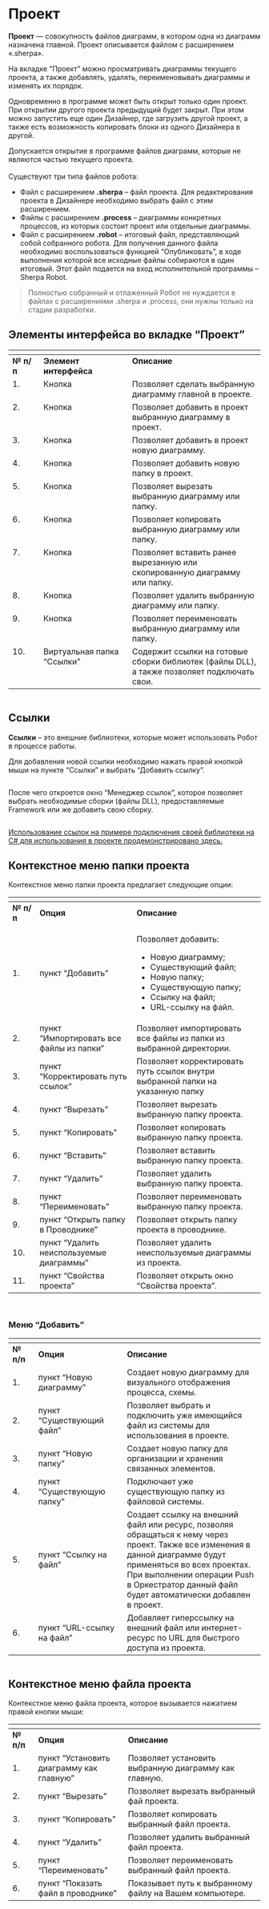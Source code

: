 # Проект

**Проект** — совокупность файлов диаграмм, в котором одна из диаграмм назначена главной. Проект описывается файлом с расширением «.sherpa».&#x20;

На вкладке “Проект” можно просматривать диаграммы текущего проекта, а также добавлять, удалять, переименовывать диаграммы и изменять их порядок.

Одновременно в программе может быть открыт только один проект. При открытии другого проекта предыдущий будет закрыт. При этом можно запустить еще один Дизайнер, где загрузить другой проект, а также есть возможность копировать блоки из одного Дизайнера в другой.

Допускается открытие в программе файлов диаграмм, которые не являются частью текущего проекта.\
\
Существуют три типа файлов робота:

* Файл с расширением **.sherpa** – файл проекта. Для редактирования проекта в Дизайнере необходимо выбрать файл с этим расширением.
* Файлы с расширением **.process** – диаграммы конкретных процессов, из которых состоит проект или отдельные диаграммы.
* Файл с расширением **.robot** – итоговый файл, представляющий собой собранного робота. Для получения данного файла необходимо воспользоваться функцией “Опубликовать”, в ходе выполнения которой все исходные файлы собираются в один итоговый. Этот файл подается на вход исполнительной программы – Sherpa Robot.

> Полностью собранный и отлаженный Робот не нуждается в файлах с расширениями .sherpa и .process, они нужны только на стадии разработки.

## Элементы интерфейса во вкладке “Проект”

<table data-header-hidden><thead><tr><th width="57" valign="top"></th><th width="193" valign="top"></th><th width="314" valign="top"></th></tr></thead><tbody><tr><td valign="top"><strong>№ п/п</strong></td><td valign="top"><strong>Элемент интерфейса</strong></td><td valign="top"><strong>Описание</strong></td></tr><tr><td valign="top">1.</td><td valign="top">Кнопка <img src="../../../../.gitbook/assets/2025-08-05_20-19-34.png" alt=""> </td><td valign="top">Позволяет сделать выбранную диаграмму главной в проекте.</td></tr><tr><td valign="top">2.</td><td valign="top">Кнопка <img src="../../../../.gitbook/assets/2025-08-05_20-28-04.png" alt=""></td><td valign="top">Позволяет добавить в проект выбранную диаграмму в проект.</td></tr><tr><td valign="top">3.</td><td valign="top">Кнопка <img src="../../../../.gitbook/assets/2025-08-05_20-28-54.png" alt=""></td><td valign="top">Позволяет добавить в проект новую диаграмму.</td></tr><tr><td valign="top">4.</td><td valign="top">Кнопка <img src="../../../../.gitbook/assets/2025-08-05_20-29-14.png" alt=""></td><td valign="top">Позволяет добавить новую папку в проект.</td></tr><tr><td valign="top">5.</td><td valign="top">Кнопка <img src="../../../../.gitbook/assets/2025-08-05_20-29-52.png" alt=""></td><td valign="top">Позволяет вырезать выбранную диаграмму или папку.</td></tr><tr><td valign="top">6.</td><td valign="top">Кнопка <img src="../../../../.gitbook/assets/2025-08-05_20-30-14.png" alt=""></td><td valign="top">Позволяет копировать выбранную диаграмму или папку.</td></tr><tr><td valign="top">7.</td><td valign="top">Кнопка <img src="../../../../.gitbook/assets/2025-08-05_20-30-42.png" alt=""></td><td valign="top">Позволяет вставить ранее вырезанную или скопированную диаграмму или папку.</td></tr><tr><td valign="top">8.</td><td valign="top">Кнопка <img src="../../../../.gitbook/assets/2025-08-05_20-31-10.png" alt=""></td><td valign="top">Позволяет удалить выбранную диаграмму или папку.</td></tr><tr><td valign="top">9.</td><td valign="top">Кнопка <img src="../../../../.gitbook/assets/2025-08-05_20-31-40.png" alt=""></td><td valign="top">Позволяет переименовать выбранную диаграмму или папку.</td></tr><tr><td valign="top">10.</td><td valign="top">Виртуальная папка “Ссылки” <img src="../../../../.gitbook/assets/2025-08-05_20-27-00.png" alt=""></td><td valign="top">Содержит ссылки на готовые сборки библиотек (файлы DLL), а также позволяет подключать свои.</td></tr></tbody></table>

<figure><img src="../../../../.gitbook/assets/изображение (7) (1).png" alt=""><figcaption></figcaption></figure>

## Ссылки

**Ссылки** – это внешние библиотеки, которые может использовать Робот в процессе работы.

Для добавления новой ссылки необходимо нажать правой кнопкой мыши на пункте “Ссылки” и выбрать “Добавить ссылку”.

<figure><img src="../../../../.gitbook/assets/изображение (2) (1) (1) (1) (1) (1) (1).png" alt=""><figcaption></figcaption></figure>

После чего откроется окно “Менеджер ссылок”, которое позволяет выбрать необходимые сборки (файлы DLL), предоставляемые Framework или же добавить свою сборку.

<figure><img src="../../../../.gitbook/assets/изображение (1) (1) (1) (1) (1) (1) (1) (1) (1).png" alt=""><figcaption></figcaption></figure>

[Использование ссылок на примере подключения своей библиотеки на С# для использования в проекте продемонстрировано здесь.](https://sherparpa.ru/ucontent/?07)

## Контекстное меню папки проекта

Контекстное меню папки проекта предлагает следующие опции:

<table data-header-hidden><thead><tr><th width="59"></th><th width="240"></th><th width="375"></th></tr></thead><tbody><tr><td><strong>№ п/п</strong></td><td><strong>Опция</strong></td><td><strong>Описание</strong></td></tr><tr><td>1.</td><td>пункт “Добавить”</td><td><p>Позволяет добавить:</p><ul><li>Новую диаграмму;</li><li>Существующий файл;</li><li>Новую папку;</li><li>Существующую папку;</li><li>Ссылку на файл;</li><li>URL-ссылку на файл.</li></ul></td></tr><tr><td>2.</td><td>пункт “Импортировать все файлы из папки”</td><td>Позволяет импортировать все файлы из папки из выбранной директории.</td></tr><tr><td>3. </td><td>пункт “Корректировать путь ссылок”</td><td>Позволяет корректировать путь ссылок внутри выбранной папки на указанную папку</td></tr><tr><td>4.</td><td>пункт “Вырезать”</td><td>Позволяет вырезать выбранную папку проекта. </td></tr><tr><td>5.</td><td>пункт “Копировать”</td><td>Позволяет копировать выбранную папку проекта. </td></tr><tr><td>6.</td><td>пункт “Вставить”</td><td>Позволяет вставить выбранную папку проекта. </td></tr><tr><td>7.</td><td>пункт “Удалить”</td><td>Позволяет удалить выбранную папку проекта.  </td></tr><tr><td>8.</td><td>пункт “Переименовать”</td><td>Позволяет переименовать выбранную папку проекта.  </td></tr><tr><td>9.</td><td>пункт “Открыть папку в Проводнике”</td><td>Позволяет открыть папку проекта в проводнике.</td></tr><tr><td>10.</td><td>пункт “Удалить неиспользуемые диаграммы”</td><td>Позволяет удалить неиспользуемые диаграммы из проекта.</td></tr><tr><td>11.</td><td>пункт “Свойства проекта”</td><td>Позволяет открыть окно “Свойства проекта”.</td></tr></tbody></table>

<figure><img src="https://lh7-rt.googleusercontent.com/docsz/AD_4nXcPIcQrV_kT6ZR1RfZ79tyiT4HtI7CUnS5X4B2sFAMaySR_li_TX3WPpl5Uo2Pp260FmyURlHBJB-7etgEocwHxsh5RZliWUh1KLFX09iIPBg6h5Laf0X4uzCyz53vwSjY39TF-DgoSKuYZMK15ZvDdJ0Ux?key=hkb4d-2cPaGQ51ygcyhvzQ" alt=""><figcaption></figcaption></figure>

<figure><img src="../../../../.gitbook/assets/изображение (3) (1) (1) (1) (1) (1).png" alt=""><figcaption></figcaption></figure>

### Меню “Добавить”

<table data-header-hidden><thead><tr><th width="53"></th><th width="187"></th><th width="388"></th></tr></thead><tbody><tr><td><strong>№ п/п</strong></td><td><strong>Опция</strong></td><td><strong>Описание</strong></td></tr><tr><td>1.</td><td>пункт “Новую диаграмму”</td><td>Создает новую диаграмму для визуального отображения процесса, схемы.</td></tr><tr><td>2.</td><td>пункт “Существующий файл”</td><td>Позволяет выбрать и подключить уже имеющийся файл из системы для использования в проекте.</td></tr><tr><td>3.</td><td>пункт “Новую папку”</td><td>Создает новую папку для организации и хранения связанных элементов.</td></tr><tr><td>4.</td><td>пункт “Существующую папку”</td><td>Подключает уже существующую папку из файловой системы.</td></tr><tr><td>5.</td><td>пункт “Ссылку на файл”</td><td>Создает ссылку на внешний файл или ресурс, позволяя обращаться к нему через проект. Также все изменения в данной диаграмме будут применяться во всех проектах. При выполнении операции Push в Оркестратор данный файл будет автоматически добавлен в проект.</td></tr><tr><td>6.</td><td>пункт “URL-ссылку на файл”</td><td>Добавляет гиперссылку на внешний файл или интернет-ресурс по URL для быстрого доступа из проекта.</td></tr></tbody></table>

<figure><img src="../../../../.gitbook/assets/2025-08-05_21-52-05.png" alt=""><figcaption></figcaption></figure>

## Контекстное меню файла проекта

Контекстное меню файла проекта, которое вызывается нажатием правой кнопки мыши:

<table data-header-hidden><thead><tr><th width="53"></th><th width="187"></th><th width="388"></th></tr></thead><tbody><tr><td><strong>№ п/п</strong></td><td><strong>Опция</strong></td><td><strong>Описание</strong></td></tr><tr><td>1.</td><td>пункт “Установить диаграмму как главную”</td><td>Позволяет установить выбранную диаграмму как главную.</td></tr><tr><td>2.</td><td>пункт “Вырезать”</td><td>Позволяет вырезать выбранный фай проекта. </td></tr><tr><td>3.</td><td>пункт “Копировать”</td><td>Позволяет копировать выбранный файл проекта. </td></tr><tr><td>4.</td><td>пункт “Удалить”</td><td>Позволяет удалить выбранный файл проекта.  </td></tr><tr><td>5.</td><td>пункт “Переименовать”</td><td>Позволяет переименовать выбранный файл проекта.  </td></tr><tr><td>6.</td><td>пункт “Показать файл в проводнике”</td><td>Показывает путь к выбранному файлу на Вашем компьютере.</td></tr></tbody></table>

<figure><img src="../../../../.gitbook/assets/изображение (2) (1) (1) (1) (1) (1) (1) (1).png" alt=""><figcaption></figcaption></figure>
